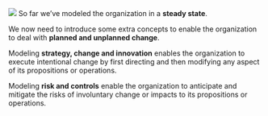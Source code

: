 ![](Business%20stuff/Business%20Strategy%20Stuff/Ardoq/Meta%20Model/1.%20High%20Level%20Metamodel%20Concepts/attachments/Pasted%20image%2020231101131036.png)
So far we’ve modeled the organization in a **steady state**.

We now need to introduce some extra concepts to enable the organization to deal with **planned and unplanned change**.

Modeling **strategy, change and innovation** enables the organization to execute intentional change by first directing and then modifying any aspect of its propositions or operations.

Modeling **risk and controls** enable the organization to anticipate and mitigate the risks of involuntary change or impacts to its propositions or operations.